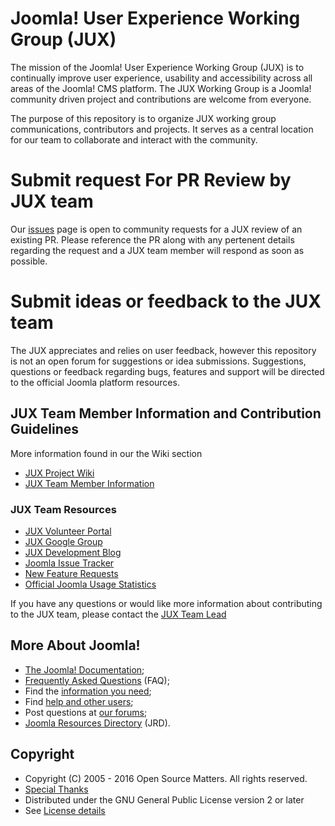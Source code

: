 Joomla! User Experience Working Group (JUX)
====================
The mission of the Joomla! User Experience Working Group (JUX) is to continually improve user experience, usability and accessibility across all areas of the Joomla! CMS platform. The JUX Working Group is a Joomla! community driven project and contributions are welcome from everyone. 

The purpose of this repository is to organize JUX working group communications, contributors and projects. It serves as a central location for our team to collaborate and interact with the community.

Submit request For PR Review by JUX team
====================
Our [issues](https://github.com/joomla-projects/user-experience/issues) page is open to community requests for a JUX review of an existing PR. Please reference the PR along with any pertenent details regarding the request and a JUX team member will respond as soon as possible.

Submit ideas or feedback to the JUX team
=====================
The JUX appreciates and relies on user feedback, however this repository is not an open forum for suggestions or idea submissions. Suggestions, questions or feedback regarding bugs, features and support will be directed to the official Joomla platform resources.

## JUX Team Member Information and Contribution Guidelines
More information found in our the Wiki section
* [JUX Project Wiki](https://github.com/joomla-projects/user-experience/wiki)
* [JUX Team Member Information](https://github.com/joomla-projects/user-experience/wiki/Team-Member-Information)

### JUX Team Resources

* [JUX Volunteer Portal](https://volunteers.joomla.org/teams/user-experience-working-group)
* [JUX Google Group](https://groups.google.com/forum/#!forum/joomla-user-experience)
* [JUX Development Blog](https://developer.joomla.org/cms/user-experience.html)
* [Joomla Issue Tracker](https://issues.joomla.org)
* [New Feature Requests](https://github.com/joomla/joomla-cms/labels/New%20Feature)
* [Official Joomla Usage Statistics](https://developer.joomla.org/about/stats.html)

If you have any questions or would like more information about contributing to the JUX team, please contact the [JUX Team Lead](https://volunteers.joomla.org/joomlers/316-cliff-pfeifer)

More About Joomla!
------------------
* [The Joomla! Documentation](https://docs.joomla.org/Main_Page);
* [Frequently Asked Questions](https://docs.joomla.org/Category:FAQ) (FAQ);
* Find the [information you need](https://docs.joomla.org/Start_here);
* Find [help and other users](https://www.joomla.org/about-joomla/create-and-share.html);
* Post questions at [our forums](http://forum.joomla.org);
* [Joomla Resources Directory](http://resources.joomla.org/) (JRD).


Copyright
---------------------
* Copyright (C) 2005 - 2016 Open Source Matters. All rights reserved.
* [Special Thanks](https://docs.joomla.org/Joomla!_Credits_and_Thanks)
* Distributed under the GNU General Public License version 2 or later
* See [License details](https://docs.joomla.org/Joomla_Licenses)
